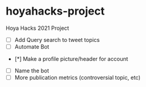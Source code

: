 # hoyahacks-project
Hoya Hacks 2021 Project

* [ ] Add Query search to tweet topics
* [ ] Automate Bot
* [*] Make a profile picture/header for account
* [ ] Name the bot
* [ ] More publication metrics (controversial topic, etc)
